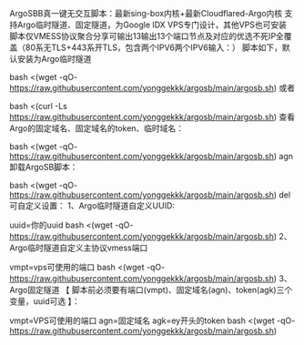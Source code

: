 ArgoSBB真一键无交互脚本：最新sing-box内核+最新Cloudflared-Argo内核
支持Argo临时隧道、固定隧道，为Google IDX VPS专门设计，其他VPS也可安装
脚本仅VMESS协议聚合分享可输出13输出13个端口节点及对应的优选不死IP全覆盖（80系无TLS+443系开TLS，包含两个IPV6两个IPV6输入：）
脚本如下，默认安装为Argo临时隧道

bash <(wget -qO- https://raw.githubusercontent.com/yonggekkk/argosb/main/argosb.sh)
或者

bash <(curl -Ls https://raw.githubusercontent.com/yonggekkk/argosb/main/argosb.sh)
查看Argo的固定域名、固定域名的token、临时域名：

bash <(wget -qO- https://raw.githubusercontent.com/yonggekkk/argosb/main/argosb.sh) agn
卸载ArgoSB脚本：

bash <(wget -qO- https://raw.githubusercontent.com/yonggekkk/argosb/main/argosb.sh) del
可自定义设置：
1、Argo临时隧道自定义UUID:

uuid=你的uuid bash <(wget -qO- https://raw.githubusercontent.com/yonggekkk/argosb/main/argosb.sh)
2、Argo临时隧道自定义主协议vmess端口

vmpt=vps可使用的端口 bash <(wget -qO- https://raw.githubusercontent.com/yonggekkk/argosb/main/argosb.sh)
3、Argo固定隧道 【 脚本前必须要有端口(vmpt)、固定域名(agn)、token(agk)三个变量，uuid可选 】：

vmpt=VPS可使用的端口 agn=固定域名 agk=ey开头的token bash <(wget -qO- https://raw.githubusercontent.com/yonggekkk/argosb/main/argosb.sh)
